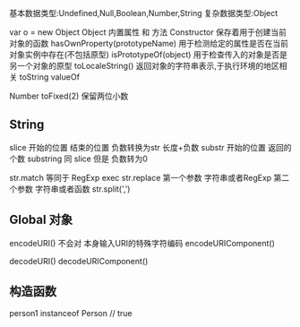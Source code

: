 基本数据类型:Undefined,Null,Boolean,Number,String
复杂数据类型:Object

var o = new Object
Object 内置属性 和 方法 
Constructor 保存着用于创建当前对象的函数 
hasOwnProperty(prototypeName) 用于检测给定的属性是否在当前对象实例中存在(不包括原型)
isPrototypeOf(object) 用于检查传入的对象是否是另一个对象的原型
toLocaleString() 返回对象的字符串表示,于执行环境的地区相关
toString
valueOf

Number toFixed(2) 保留两位小数
## String 
  slice 开始的位置 结束的位置 负数转换为str 长度+负数
  substr 开始的位置 返回的个数
  substring  同  slice 但是 负数转为0 

  str.match 等同于 RegExp exec
  str.replace 第一个参数 字符串或者RegExp 第二个参数 字符串或者函数 
  str.split(',')

  ## Global 对象

  encodeURI() 不会对 本身输入URI的特殊字符编码
  encodeURIComponent() 

  decodeURI()
  decodeURIComponent()

  ## 构造函数

  person1  instanceof Person  // true